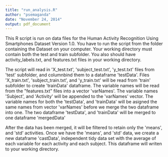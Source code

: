 ```yaml
---
title: "run_analysis.R"
author: "psemaganda"
date: "November 24, 2014"
output: pdf_document
---
```

This R script is run on data files for the Human Activity Recognition Using Smartphones Dataset
Version 1.0.
You have to run the script from the folder containing the Dataset on your computer.
Your working directory must contain both the test and train subfolder.
You also should have activity_labels.txt, and features.txt files in your working directory.

The script will read in 'X_test.txt', 'subject_test.txt', 'y_test.txt' files from 'test' subfolder, and columnbind them to a dataframe 'testData'.
Files 'X_train.txt', 'subject_train.txt', and 'y_train.txt' will be read from 'train' subfolder
to create 'trainData' dataframe.
The variable names will be read from the "features.txt" files into a vector 'varNames'.
The variable names 'Subject', and 'Activity' will be appended to the 'varNames' vector.
The variable names for both the 'testData', and 'trainData' will be asigned the same names from vector 'varNames' before we merge the two dataframe into one.
The two dataframe 'testData', and 'trainData' will be merged to one dataframe 'mergedData'

After the data has been merged, it will be filtered to retain only the 'means', and 'std' activities.
Once we have the 'means', and 'std' data, we create a new dataframe 'castData', independent tidy data set with the average of each variable for each activity and each subject.
This dataframe will writen to your working directory.





